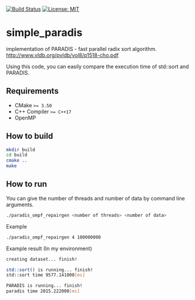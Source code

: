 [![Build Status](https://travis-ci.org/deftio/travis-ci-cpp-example.svg?branch=master)](https://travis-ci.org/albicilla/simple-paradis)
[![License: MIT](https://img.shields.io/badge/License-MIT-yellow.svg)](https://opensource.org/licenses/MIT)

# simple_paradis
implementation of PARADIS - fast parallel radix sort algorithm. http://www.vldb.org/pvldb/vol8/p1518-cho.pdf

Using this code, you can easily compare the execution time of std::sort and PARADIS.
## Requirements
* CMake `>= 3.50`
* C++ Compiler `>= C++17`
* OpenMP
## How to build
```sh
mkdir build
cd build
cmake ..
make
```

## How to run
You can give the number of threads and number of data by command line arguments.
```sh
./paradis_ompf_repairgen <number of threads> <number of data>
```

Example
```sh
./paradis_ompf_repairgen 4 100000000
```

Example result (In my environment)
```sh
creating dataset... finish!

std::sort() is running... finish!
std::sort time 9577.141000[ms]

PARADIS is running... finish!
paradis time 2015.222000[ms]
```




